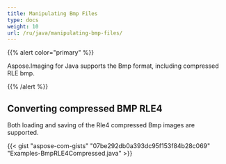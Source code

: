```yaml
---
title: Manipulating Bmp Files
type: docs
weight: 10
url: /ru/java/manipulating-bmp-files/
---
```


{{% alert color="primary" %}} 

Aspose.Imaging for Java supports the Bmp format, including compressed RLE bmp.

{{% /alert %}} 
## **Converting compressed BMP RLE4**
Both loading and saving of the Rle4 compressed Bmp images are supported.

{{< gist "aspose-com-gists" "07be292db0a393dc95f153f84b28c069" "Examples-BmpRLE4Compressed.java" >}}

